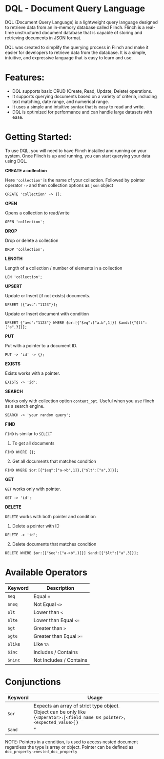 # DQL - Document Query Language

DQL (Document Query Language) is a lightweight query language designed to retrieve data from an in-memory database called Flinch. Flinch is a real-time unstructured document database that is capable of storing and retrieving documents in JSON format.

DQL was created to simplify the querying process in Flinch and make it easier for developers to retrieve data from the database. It is a simple, intuitive, and expressive language that is easy to learn and use.

# Features:

- DQL supports basic CRUD (Create, Read, Update, Delete) operations.
- It supports querying documents based on a variety of criteria, including text matching, date range, and numerical range.
- It uses a simple and intuitive syntax that is easy to read and write.
- DQL is optimized for performance and can handle large datasets with ease.

# Getting Started:
To use DQL, you will need to have Flinch installed and running on your system. Once Flinch is up and running, you can start querying your data using DQL.

**CREATE a collection**

Here `'collection'` is the name of your collection. Followed by pointer operator `->` 
and then collection options as `json` object

`CREATE 'collection' -> {};`

**OPEN**

Opens a collection to read/write

`OPEN 'collection';`

**DROP**

Drop or delete a collection

`DROP 'collection';`

**LENGTH**

Length of a collection / number of elements in a collection

`LEN 'collection';`

**UPSERT**

Update or Insert (if not exists) documents.

`UPSERT [{"avc":"1123"}];`

Update or Insert document with condition

`UPSERT {"avc":"1123"} WHERE $or:[{"$eq":["a.b",1]}] $and:[{"$lt":["a",3]}];`

**PUT**

Put with a pointer to a document ID.

`PUT -> 'id' -> {};`

**EXISTS**

Exists works with a pointer.

`EXISTS -> 'id';`

**SEARCH**

Works only with collection option `content_opt`. Useful when you use flinch as a search engine.

`SEARCH -> 'your random query';`

**FIND**

`FIND` is similar to `SELECT` 

1. To get all documents 

`FIND WHERE {};`

2. Get all documents that matches condition

`FIND WHERE $or:[{"$eq":["a->b",1]},{"$lt":["a",3]}];`

**GET**

`GET` works only with pointer.

`GET -> 'id';`

**DELETE**

`DELETE` works with both pointer and condition

1. Delete a pointer with ID

`DELETE -> 'id';`

2. Delete documents that matches condition

`DELETE WHERE $or:[{"$eq":["a->b",1]}] $and:[{"$lt":["a",3]}];`

# Available Operators

| Keyword | Description             |
|---------|-------------------------|
| `$eq`   | Equal `=`               |
| `$neq`  | Not Equal `<>`          |
| `$lt`   | Lower than `<`          |
| `$lte`  | Lower than Equal `<=`   |
| `$gt`   | Greater than `>`        |
| `$gte`  | Greater than Equal `>=` |
| `$like` | Like `%%`               |
| `$inc`  | Includes / Contains     |
| `$ninc` | Not Includes / Contains |


# Conjunctions

| Keyword | Usage                                                                                                                             |
|---------|-----------------------------------------------------------------------------------------------------------------------------------|
| `$or`   | Expects an array of strict type object.<br/>Object can be only like<br/>`{<Operator>:[<field_name OR pointer>,<expected_value>]}` |
| `$and`  | ”                                                                                                                                 |

NOTE: Pointers in a condition, is used to access nested document regardless the type is array or object.
Pointer can be defined as `doc_property->nested_doc_property`
